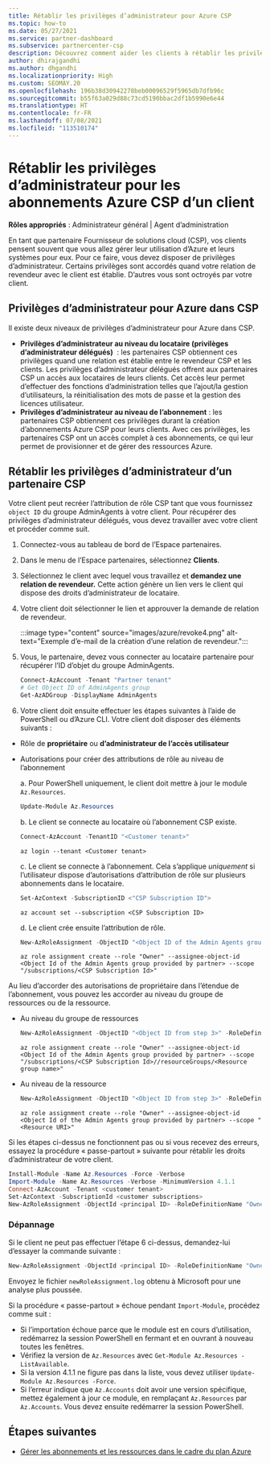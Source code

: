 ```yaml
---
title: Rétablir les privilèges d’administrateur pour Azure CSP
ms.topic: how-to
ms.date: 05/27/2021
ms.service: partner-dashboard
ms.subservice: partnercenter-csp
description: Découvrez comment aider les clients à rétablir les privilèges d’administrateur d’un partenaire afin que ce dernier puisse aider à gérer les abonnements Fournisseur de solutions cloud (CSP) Azure d’un client.
author: dhirajgandhi
ms.author: dhgandhi
ms.localizationpriority: High
ms.custom: SEOMAY.20
ms.openlocfilehash: 196b38d30942278beb00096529f5965db7dfb96c
ms.sourcegitcommit: b55f63a029d88c73cd5190bbac2df1b5990e6e44
ms.translationtype: HT
ms.contentlocale: fr-FR
ms.lasthandoff: 07/08/2021
ms.locfileid: "113510174"
---
```

# <a name="reinstate-admin-privileges-for-a-customers-azure-csp-subscriptions"></a>Rétablir les privilèges d’administrateur pour les abonnements Azure CSP d’un client  

**Rôles appropriés** : Administrateur général | Agent d’administration

En tant que partenaire Fournisseur de solutions cloud (CSP), vos clients pensent souvent que vous allez gérer leur utilisation d’Azure et leurs systèmes pour eux. Pour ce faire, vous devez disposer de privilèges d’administrateur. Certains privilèges sont accordés quand votre relation de revendeur avec le client est établie. D’autres vous sont octroyés par votre client.

## <a name="admin-privileges-for-azure-in-csp"></a>Privilèges d’administrateur pour Azure dans CSP

Il existe deux niveaux de privilèges d’administrateur pour Azure dans CSP.

- **Privilèges d’administrateur au niveau du locataire (privilèges d’administrateur délégués)**  : les partenaires CSP obtiennent ces privilèges quand une relation est établie entre le revendeur CSP et les clients. Les privilèges d’administrateur délégués offrent aux partenaires CSP un accès aux locataires de leurs clients. Cet accès leur permet d’effectuer des fonctions d’administration telles que l’ajout/la gestion d’utilisateurs, la réinitialisation des mots de passe et la gestion des licences utilisateur.
- **Privilèges d’administrateur au niveau de l’abonnement** : les partenaires CSP obtiennent ces privilèges durant la création d’abonnements Azure CSP pour leurs clients. Avec ces privilèges, les partenaires CSP ont un accès complet à ces abonnements, ce qui leur permet de provisionner et de gérer des ressources Azure.

## <a name="reinstate-csp-a-partners-admin-privileges"></a>Rétablir les privilèges d’administrateur d’un partenaire CSP

Votre client peut recréer l’attribution de rôle CSP tant que vous fournissez `object ID` du groupe AdminAgents à votre client. Pour récupérer des privilèges d’administrateur délégués, vous devez travailler avec votre client et procéder comme suit.

1. Connectez-vous au tableau de bord de l’Espace partenaires.

2. Dans le menu de l’Espace partenaires, sélectionnez **Clients**.

3. Sélectionnez le client avec lequel vous travaillez et **demandez une relation de revendeur.** Cette action génère un lien vers le client qui dispose des droits d’administrateur de locataire.

4. Votre client doit sélectionner le lien et approuver la demande de relation de revendeur.

   :::image type="content" source="images/azure/revoke4.png" alt-text="Exemple d’e-mail de la création d’une relation de revendeur.":::

5. Vous, le partenaire, devez vous connecter au locataire partenaire pour récupérer l’ID d’objet du groupe AdminAgents.
  
   ```powershell
   Connect-AzAccount -Tenant "Partner tenant"
   # Get Object ID of AdminAgents group
   Get-AzADGroup -DisplayName AdminAgents
   ```

6. Votre client doit ensuite effectuer les étapes suivantes à l’aide de PowerShell ou d’Azure CLI. Votre client doit disposer des éléments suivants :

- Rôle de **propriétaire** ou **d’administrateur de l’accès utilisateur** 
- Autorisations pour créer des attributions de rôle au niveau de l’abonnement

   a. Pour PowerShell uniquement, le client doit mettre à jour le module `Az.Resources`.
   ```powershell
   Update-Module Az.Resources
   ```

   b. Le client se connecte au locataire où l’abonnement CSP existe.
   ```powershell
   Connect-AzAccount -TenantID "<Customer tenant>"
   ```
   ```azurecli
   az login --tenant <Customer tenant>
   ```

   c. Le client se connecte à l’abonnement. Cela s’applique *uniquement* si l’utilisateur dispose d’autorisations d’attribution de rôle sur plusieurs abonnements dans le locataire.

   ```powershell
   Set-AzContext -SubscriptionID <"CSP Subscription ID">
   ```
   ```azurecli
   az account set --subscription <CSP Subscription ID>
   ```

   d. Le client crée ensuite l’attribution de rôle.
    
   ```powershell
   New-AzRoleAssignment -ObjectID "<Object ID of the Admin Agents group provided by partner>" -RoleDefinitionName "Owner" -Scope "/subscriptions/'<CSP subscription ID>'"
   ```
   ```azurecli
   az role assignment create --role "Owner" --assignee-object-id <Object Id of the Admin Agents group provided by partner> --scope "/subscriptions/<CSP Subscription Id>"
   ```

Au lieu d’accorder des autorisations de propriétaire dans l’étendue de l’abonnement, vous pouvez les accorder au niveau du groupe de ressources ou de la ressource. 

- Au niveau du groupe de ressources

   ```powershell
   New-AzRoleAssignment -ObjectID "<Object ID from step 3>" -RoleDefinitionName Owner -Scope "/subscriptions/'SubscriptionID of CSP subscription'/resourceGroups/'Resource group name'"
   ```

   ```azurecli
   az role assignment create --role "Owner" --assignee-object-id <Object Id of the Admin Agents group provided by partner> --scope "/subscriptions/<CSP Subscription Id>//resourceGroups/<Resource group name>"
   ```

- Au niveau de la ressource

   ```powershell
   New-AzRoleAssignment -ObjectID "<Object ID from step 3>" -RoleDefinitionName Owner -Scope "<Resource URI>"
   ```

   ```azurecli
   az role assignment create --role "Owner" --assignee-object-id <Object Id of the Admin Agents group provided by partner> --scope "<Resource URI>"
   ```

Si les étapes ci-dessus ne fonctionnent pas ou si vous recevez des erreurs, essayez la procédure « passe-partout » suivante pour rétablir les droits d’administrateur de votre client.

```powershell
Install-Module -Name Az.Resources -Force -Verbose
Import-Module -Name Az.Resources -Verbose -MinimumVersion 4.1.1
Connect-AzAccount -Tenant <customer tenant>
Set-AzContext -SubscriptionId <customer subscriptions>
New-AzRoleAssignment -ObjectId <principal ID> -RoleDefinitionName "Owner" -Scope "/subscriptions/<customer subscription>" -ObjectType "ForeignGroup"
```

### <a name="troubleshooting"></a>Dépannage

Si le client ne peut pas effectuer l’étape 6 ci-dessus, demandez-lui d’essayer la commande suivante :

```powershell
New-AzRoleAssignment -ObjectId <principal ID> -RoleDefinitionName "Owner" -Scope "/subscriptions/<costumer subscription>" -ObjectType "ForeignGroup" -Debug > newRoleAssignment.log
```

Envoyez le fichier `newRoleAssignment.log` obtenu à Microsoft pour une analyse plus poussée.

Si la procédure « passe-partout » échoue pendant `Import-Module`, procédez comme suit :
- Si l’importation échoue parce que le module est en cours d’utilisation, redémarrez la session PowerShell en fermant et en ouvrant à nouveau toutes les fenêtres.
- Vérifiez la version de `Az.Resources` avec `Get-Module Az.Resources -ListAvailable`.
- Si la version 4.1.1 ne figure pas dans la liste, vous devez utiliser `Update-Module Az.Resources -Force`.
- Si l’erreur indique que `Az.Accounts` doit avoir une version spécifique, mettez également à jour ce module, en remplaçant `Az.Resources` par `Az.Accounts`. Vous devez ensuite redémarrer la session PowerShell.


## <a name="next-steps"></a>Étapes suivantes

- [Gérer les abonnements et les ressources dans le cadre du plan Azure](azure-plan-manage.md)
